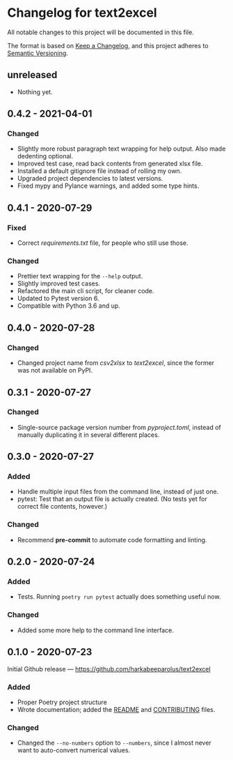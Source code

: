 # Changelog for text2excel

All notable changes to this project will be documented in this file.

The format is based on
[Keep a Changelog](https://keepachangelog.com/en/1.0.0/),
and this project adheres to
[Semantic Versioning](https://semver.org/spec/v2.0.0.html).

## unreleased

- Nothing yet.

## 0.4.2 - 2021-04-01

### Changed

- Slightly more robust paragraph text wrapping for help output. Also made
  dedenting optional.
- Improved test case, read back contents from generated xlsx file.
- Installed a default gitignore file instead of rolling my own.
- Upgraded project dependencies to latest versions.
- Fixed mypy and Pylance warnings, and added some type hints.

## 0.4.1 - 2020-07-29

### Fixed

- Correct _requirements.txt_ file, for people who still use those.

### Changed

- Prettier text wrapping for the `--help` output.
- Slightly improved test cases.
- Refactored the main cli script, for cleaner code.
- Updated to Pytest version 6.
- Compatible with Python 3.6 and up.

## 0.4.0 - 2020-07-28

### Changed

- Changed project name from _csv2xlsx_ to _text2excel_, since the former was
  not available on PyPI.

## 0.3.1 - 2020-07-27

### Changed

- Single-source package version number from _pyproject.toml_, instead of
  manually duplicating it in several different places.

## 0.3.0 - 2020-07-27

### Added

- Handle multiple input files from the command line, instead of just one.
- pytest: Test that an output file is actually created.
  (No tests yet for correct file contents, however.)

### Changed

- Recommend **pre-commit** to automate code formatting and linting.

## 0.2.0 - 2020-07-24

### Added

- Tests. Running `poetry run pytest` actually does something useful now.

### Changed

- Added some more help to the command line interface.

## 0.1.0 - 2020-07-23

Initial Github release — <https://github.com/harkabeeparolus/text2excel>

### Added

- Proper Poetry project structure
- Wrote documentation; added the [README](README.md)
  and [CONTRIBUTING](CONTRIBUTING.md) files.

### Changed

- Changed the `--no-numbers` option to `--numbers`, since I almost never
  want to auto-convert numerical values.
